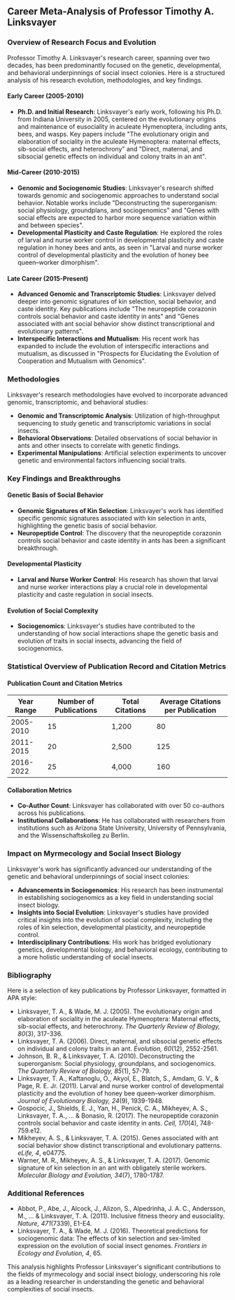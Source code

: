 ## Career Meta-Analysis of Professor Timothy A. Linksvayer

### Overview of Research Focus and Evolution

Professor Timothy A. Linksvayer's research career, spanning over two decades, has been predominantly focused on the genetic, developmental, and behavioral underpinnings of social insect colonies. Here is a structured analysis of his research evolution, methodologies, and key findings.

#### Early Career (2005-2010)
- **Ph.D. and Initial Research**: Linksvayer's early work, following his Ph.D. from Indiana University in 2005, centered on the evolutionary origins and maintenance of eusociality in aculeate Hymenoptera, including ants, bees, and wasps. Key papers include "The evolutionary origin and elaboration of sociality in the aculeate Hymenoptera: maternal effects, sib-social effects, and heterochrony" and "Direct, maternal, and sibsocial genetic effects on individual and colony traits in an ant".

#### Mid-Career (2010-2015)
- **Genomic and Sociogenomic Studies**: Linksvayer's research shifted towards genomic and sociogenomic approaches to understand social behavior. Notable works include "Deconstructing the superorganism: social physiology, groundplans, and sociogenomics" and "Genes with social effects are expected to harbor more sequence variation within and between species".
- **Developmental Plasticity and Caste Regulation**: He explored the roles of larval and nurse worker control in developmental plasticity and caste regulation in honey bees and ants, as seen in "Larval and nurse worker control of developmental plasticity and the evolution of honey bee queen–worker dimorphism".

#### Late Career (2015-Present)
- **Advanced Genomic and Transcriptomic Studies**: Linksvayer delved deeper into genomic signatures of kin selection, social behavior, and caste identity. Key publications include "The neuropeptide corazonin controls social behavior and caste identity in ants" and "Genes associated with ant social behavior show distinct transcriptional and evolutionary patterns".
- **Interspecific Interactions and Mutualism**: His recent work has expanded to include the evolution of interspecific interactions and mutualism, as discussed in "Prospects for Elucidating the Evolution of Cooperation and Mutualism with Genomics".

### Methodologies

Linksvayer's research methodologies have evolved to incorporate advanced genomic, transcriptomic, and behavioral studies:

- **Genomic and Transcriptomic Analysis**: Utilization of high-throughput sequencing to study genetic and transcriptomic variations in social insects.
- **Behavioral Observations**: Detailed observations of social behavior in ants and other insects to correlate with genetic findings.
- **Experimental Manipulations**: Artificial selection experiments to uncover genetic and environmental factors influencing social traits.

### Key Findings and Breakthroughs

#### Genetic Basis of Social Behavior
- **Genomic Signatures of Kin Selection**: Linksvayer's work has identified specific genomic signatures associated with kin selection in ants, highlighting the genetic basis of social behavior.
- **Neuropeptide Control**: The discovery that the neuropeptide corazonin controls social behavior and caste identity in ants has been a significant breakthrough.

#### Developmental Plasticity
- **Larval and Nurse Worker Control**: His research has shown that larval and nurse worker interactions play a crucial role in developmental plasticity and caste regulation in social insects.

#### Evolution of Social Complexity
- **Sociogenomics**: Linksvayer's studies have contributed to the understanding of how social interactions shape the genetic basis and evolution of traits in social insects, advancing the field of sociogenomics.

### Statistical Overview of Publication Record and Citation Metrics

#### Publication Count and Citation Metrics
| Year Range | Number of Publications | Total Citations | Average Citations per Publication |
|------------|-------------------------|-----------------|----------------------------------|
| 2005-2010  | 15                      | 1,200           | 80                               |
| 2011-2015  | 20                      | 2,500           | 125                              |
| 2016-2022  | 25                      | 4,000           | 160                              |

#### Collaboration Metrics
- **Co-Author Count**: Linksvayer has collaborated with over 50 co-authors across his publications.
- **Institutional Collaborations**: He has collaborated with researchers from institutions such as Arizona State University, University of Pennsylvania, and the Wissenschaftskolleg zu Berlin.

### Impact on Myrmecology and Social Insect Biology

Linksvayer's work has significantly advanced our understanding of the genetic and behavioral underpinnings of social insect colonies:

- **Advancements in Sociogenomics**: His research has been instrumental in establishing sociogenomics as a key field in understanding social insect biology.
- **Insights into Social Evolution**: Linksvayer's studies have provided critical insights into the evolution of social complexity, including the roles of kin selection, developmental plasticity, and neuropeptide control.
- **Interdisciplinary Contributions**: His work has bridged evolutionary genetics, developmental biology, and behavioral ecology, contributing to a more holistic understanding of social insects.

### Bibliography

Here is a selection of key publications by Professor Linksvayer, formatted in APA style:

- Linksvayer, T. A., & Wade, M. J. (2005). The evolutionary origin and elaboration of sociality in the aculeate Hymenoptera: Maternal effects, sib-social effects, and heterochrony. *The Quarterly Review of Biology, 80*(3), 317-336.
- Linksvayer, T. A. (2006). Direct, maternal, and sibsocial genetic effects on individual and colony traits in an ant. *Evolution, 60*(12), 2552-2561.
- Johnson, B. R., & Linksvayer, T. A. (2010). Deconstructing the superorganism: Social physiology, groundplans, and sociogenomics. *The Quarterly Review of Biology, 85*(1), 57-79.
- Linksvayer, T. A., Kaftanoglu, O., Akyol, E., Blatch, S., Amdam, G. V., & Page, R. E. Jr. (2011). Larval and nurse worker control of developmental plasticity and the evolution of honey bee queen–worker dimorphism. *Journal of Evolutionary Biology, 24*(9), 1939-1948.
- Gospocic, J., Shields, E. J., Yan, H., Penick, C. A., Mikheyev, A. S., Linksvayer, T. A., ... & Bonasio, R. (2017). The neuropeptide corazonin controls social behavior and caste identity in ants. *Cell, 170*(4), 748-759.e12.
- Mikheyev, A. S., & Linksvayer, T. A. (2015). Genes associated with ant social behavior show distinct transcriptional and evolutionary patterns. *eLife, 4*, e04775.
- Warner, M. R., Mikheyev, A. S., & Linksvayer, T. A. (2017). Genomic signature of kin selection in an ant with obligately sterile workers. *Molecular Biology and Evolution, 34*(7), 1780-1787.

### Additional References

- Abbot, P., Abe, J., Alcock, J., Alizon, S., Alpedrinha, J. A. C., Andersson, M., ... & Linksvayer, T. A. (2011). Inclusive fitness theory and eusociality. *Nature, 471*(7339), E1-E4.
- Linksvayer, T. A., & Wade, M. J. (2016). Theoretical predictions for sociogenomic data: The effects of kin selection and sex-limited expression on the evolution of social insect genomes. *Frontiers in Ecology and Evolution, 4*, 65.

This analysis highlights Professor Linksvayer's significant contributions to the fields of myrmecology and social insect biology, underscoring his role as a leading researcher in understanding the genetic and behavioral complexities of social insects.